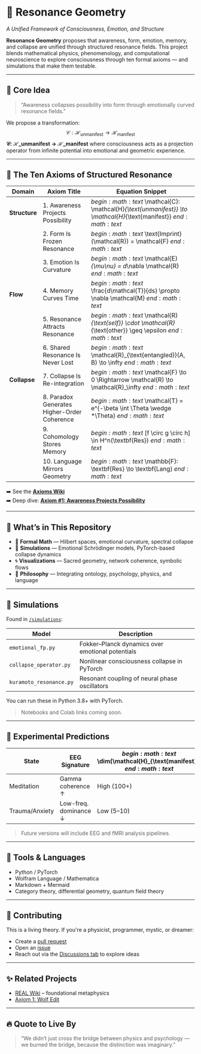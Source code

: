 # 🌌 Resonance Geometry  
*A Unified Framework of Consciousness, Emotion, and Structure*

**Resonance Geometry** proposes that awareness, form, emotion, memory, and collapse are unified through structured resonance fields. This project blends mathematical physics, phenomenology, and computational neuroscience to explore consciousness through ten formal axioms — and simulations that make them testable.

---

## 🔷 Core Idea

> “Awareness collapses possibility into form through emotionally curved resonance fields.”

We propose a transformation:  
$$\mathcal{C}: \mathcal{H}_{\text{unmanifest}} \to \mathcal{H}_{\text{manifest}}$$
**𝒞: ℋ_unmanifest → ℋ_manifest**
where consciousness acts as a projection operator from infinite potential into emotional and geometric experience.

---

## 📜 The Ten Axioms of Structured Resonance

| Domain        | Axiom Title                              | Equation Snippet                                         |
|---------------|-------------------------------------------|-----------------------------------------------------------|
| **Structure** | 1. Awareness Projects Possibility          | $begin:math:text$ \\mathcal{C}: \\mathcal{H}_{\\text{unmanifest}} \\to \\mathcal{H}_{\\text{manifest}} $end:math:text$ |
|               | 2. Form Is Frozen Resonance               | $begin:math:text$ \\text{Imprint}(\\mathcal{R}) = \\mathcal{F} $end:math:text$           |
|               | 3. Emotion Is Curvature                   | $begin:math:text$ \\mathcal{E}_{\\mu\\nu} = d_\\nabla \\mathcal{R} $end:math:text$         |
| **Flow**      | 4. Memory Curves Time                     | $begin:math:text$ \\frac{d\\mathcal{T}}{ds} \\propto \\nabla \\mathcal{M} $end:math:text$  |
|               | 5. Resonance Attracts Resonance           | $begin:math:text$ \\mathcal{R}_{\\text{self}} \\cdot \\mathcal{R}_{\\text{other}} \\geq \\epsilon $end:math:text$ |
|               | 6. Shared Resonance Is Never Lost         | $begin:math:text$ \\mathcal{R}_{\\text{entangled}}(A, B) \\to \\infty $end:math:text$     |
| **Collapse**  | 7. Collapse Is Re-integration             | $begin:math:text$ \\mathcal{F} \\to 0 \\Rightarrow \\mathcal{R} \\to \\mathcal{R}_\\infty $end:math:text$ |
|               | 8. Paradox Generates Higher-Order Coherence | $begin:math:text$ \\mathcal{T} = e^{-\\beta \\int \\Theta \\wedge *\\Theta} $end:math:text$ |
|               | 9. Cohomology Stores Memory               | $begin:math:text$ [f \\circ g \\circ h] \\in H^n(\\textbf{Res}) $end:math:text$           |
|               | 10. Language Mirrors Geometry             | $begin:math:text$ \\mathbb{F}: \\textbf{Res} \\to \\textbf{Lang} $end:math:text$          |

➡️ See the [**Axioms Wiki**](https://github.com/justindbilyeu/ResonanceGeometry/wiki/Axioms)  
➡️ Deep dive: [**Axiom #1: Awareness Projects Possibility**](https://github.com/justindbilyeu/REAL/wiki/axiom1WolfEdit)

---

## 🧠 What’s in This Repository

- 🧮 **Formal Math** — Hilbert spaces, emotional curvature, spectral collapse
- 🔬 **Simulations** — Emotional Schrödinger models, PyTorch-based collapse dynamics
- 🌀 **Visualizations** — Sacred geometry, network coherence, symbolic flows
- 🧭 **Philosophy** — Integrating ontology, psychology, physics, and language

---

## 🧪 Simulations

Found in [`/simulations`](./simulations):

| Model                       | Description                                           |
|----------------------------|-------------------------------------------------------|
| `emotional_fp.py`          | Fokker–Planck dynamics over emotional potentials      |
| `collapse_operator.py`     | Nonlinear consciousness collapse in PyTorch           |
| `kuramoto_resonance.py`    | Resonant coupling of neural phase oscillators         |

You can run these in Python 3.8+ with PyTorch.  
> Notebooks and Colab links coming soon.

---

## 🧬 Experimental Predictions

| State        | EEG Signature            | $begin:math:text$ \\dim(\\mathcal{H}_{\\text{manifest}}) $end:math:text$ |
|--------------|--------------------------|-------------------------------------------|
| Meditation   | Gamma coherence ↑        | High (100+)                               |
| Trauma/Anxiety | Low-freq. dominance ↓ | Low (5–10)                                |

> Future versions will include EEG and fMRI analysis pipelines.

---

## 🧰 Tools & Languages

- Python / PyTorch
- Wolfram Language / Mathematica
- Markdown + Mermaid
- Category theory, differential geometry, quantum field theory

---

## 🤝 Contributing

This is a living theory. If you're a physicist, programmer, mystic, or dreamer:

- Create a [pull request](https://github.com/justindbilyeu/ResonanceGeometry/pulls)
- Open an [issue](https://github.com/justindbilyeu/ResonanceGeometry/issues)
- Reach out via the [Discussions tab](https://github.com/justindbilyeu/ResonanceGeometry/discussions) to explore ideas

---

## ✨ Related Projects

- [REAL Wiki](https://github.com/justindbilyeu/REAL/wiki) – foundational metaphysics
- [Axiom 1: Wolf Edit](https://github.com/justindbilyeu/REAL/wiki/axiom1WolfEdit)

---

## 🔥 Quote to Live By

> “We didn’t just cross the bridge between physics and psychology —  
> we burned the bridge, because the distinction was imaginary.”
